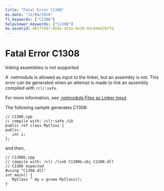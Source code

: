 ```yaml
---
title: "Fatal Error C1308"
ms.date: "11/04/2016"
f1_keywords: ["C1308"]
helpviewer_keywords: ["C1308"]
ms.assetid: 46177997-069e-433a-8e20-93c846d78ffd
---
```

# Fatal Error C1308

linking assemblies is not supported

A .netmodule is allowed as input to the linker, but an assembly is not. This error can be generated when an attempt is made to link an assembly compiled with `/clr:safe`.

For more information, see [.netmodule Files as Linker Input](../../build/reference/netmodule-files-as-linker-input.md).

The following sample generates C1308:

```
// C1308.cpp
// compile with: /clr:safe /LD
public ref class MyClass {
public:
   int i;
};
```

and then,

```
// C1308b.cpp
// compile with: /clr /link C1308b.obj C1308.dll
// C1308 expected
#using "C1308.dll"
int main() {
   MyClass ^ my = gcnew MyClass();
}
```